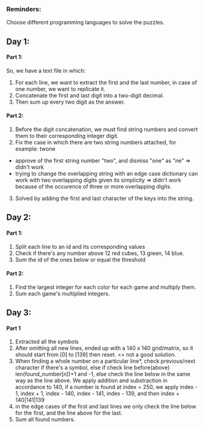 ### Reminders:
Choose different programming languages to solve the puzzles.

## Day 1:
#### Part 1:
So, we have a text file in which:
1. For each line, we want to extract the first and the last number, in case of one number, we want to replicate it.
2. Concatenate the first and last digit into a two-digit decimal.
3. Then sum up every two digit as the answer.

#### Part 2:
1. Before the digit concatenation, we must find string numbers and convert them to their corresponding integer digit.
2. Fix the case in which there are two string numbers attached, for example: twone
- approve of the first string number "two", and dismiss "one" as "ne" => didn't work
- trying to change the overlapping string with an edge case dictionary can work with two overlapping digits given its simplicity => didn't work because of the occurence of three or more overlapping digits.
3. Solved by adding the first and last character of the keys into the string.

## Day 2:
#### Part 1:
1. Split each line to an id and its corresponding values
2. Check if there's any number above 12 red cubes, 13 green, 14 blue.
3. Sum the id of the ones below or equal the threshold

#### Part 2:
1. Find the largest integer for each color for each game and multiply them.
2. Sum each game's multiplied integers.

## Day 3:
#### Part 1
1. Extracted all the symbols
2. After omitting all new lines, ended up with a 140 x 140 grid/matrix, so it should start from [0] to [139] then reset. <= not a good solution.
3. When finding a whole number on a particular line*, check previous/next character if there's a symbol, else if check line before(above) len(found_number[n])+1 and -1, else check the line below in the same way as the line above. We apply addition and substraction in accordance to 140, if a number is found at index = 250, we apply index - 1, index + 1, index - 140, index - 141, index - 139, and then index + 140|141|139
4. in the edge cases of the first and last lines we only check the line below for the first, and the line above for the last.
5. Sum all found numbers.


